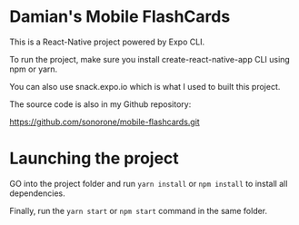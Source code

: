# Damian's Mobile FlashCards

This is a React-Native project powered by Expo CLI.

To run the project, make sure you install create-react-native-app CLI using npm or yarn.

You can also use snack.expo.io which is what I used to built this project.

The source code is also in my Github repository: 

https://github.com/sonorone/mobile-flashcards.git


# Launching the project

GO into the project folder and run `yarn install` or `npm install` to install all dependencies. 

Finally, run the `yarn start` or `npm start` command in the same folder.